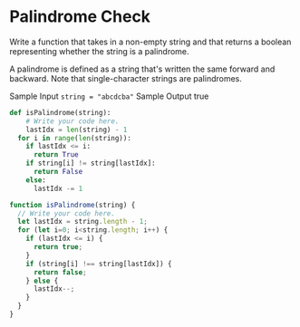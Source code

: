# Palindrome Check

  Write a function that takes in a non-empty string and that returns a boolean
  representing whether the string is a palindrome.
  
  A palindrome is defined as a string that's written the same forward and
  backward. Note that single-character strings are palindromes.
  
  Sample Input
  ```string = "abcdcba"```
  Sample Output
  true
```python
def isPalindrome(string):
    # Write your code here.
    lastIdx = len(string) - 1
  for i in range(len(string)):
    if lastIdx <= i:
      return True
    if string[i] != string[lastIdx]:
      return False
    else:
      lastIdx -= 1
```
```javascript
function isPalindrome(string) {
  // Write your code here.
  let lastIdx = string.length - 1;
  for (let i=0; i<string.length; i++) {
    if (lastIdx <= i) {
      return true;
    }
    if (string[i] !== string[lastIdx]) {
      return false;
    } else {
      lastIdx--;
    }
  }
}
```
